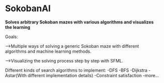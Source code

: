# SokobanAI

<b>Solves arbitrary Sokoban mazes with various algorithms and visualizes the learning</b>

Goals:

-->Multiple ways of solving a generic Sokoban maze with different algorithms and machine learning methods.

-->Visualizing the solving process step by step with SFML.

Different kinds of search algorithms to implement:
  -DFS
  -BFS
  -Dijkstra
  -Astar(With different implementation details)
  -Constraint satisfaction
  -more...
